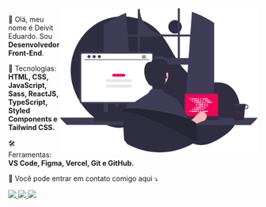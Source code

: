 <img src="images/coding.svg" width="400px" align="right" alt="Imagem de um computador">

<p align="left"> 
  🎉 Olá, meu nome é Deivit Eduardo. Sou <strong>Desenvolvedor Front-End</strong>.
</p>

<p align="left">
  🧪 Tecnologias: <strong>HTML, CSS, JavaScript, Sass, ReactJS, TypeScript, Styled Components e Tailwind CSS.</strong>
</p>

<p align="left">
  🛠 Ferramentas: <strong>VS Code, Figma, Vercel, Git e GitHub.</strong>
</p>

<p align="left">
  💌 Você pode entrar em contato comigo aqui ⤵️
</p>

<p align="left">
  <a href="https://www.linkedin.com/in/deivit-eduardo" alt="Linkedin">
    <img src="https://img.shields.io/badge/-Linkedin-070A1C?style=for-the-badge&logo=Linkedin&logoColor=F50057&link=https://www.linkedin.com/in/deivit-eduardo"/>
  </a>
  
  <a href="mailto:deiviteduardo87@gmail.com" alt="Gmail">
    <img src="https://img.shields.io/badge/-Gmail-070A1C?style=for-the-badge&logo=Gmail&logoColor=F50057&link=mailto:eduardoalmeida5547@gmail.com"/>
 </a>
  
  <a href="https://www.instagram.com/im_duardo07" alt="Instagram">
    <img src="https://img.shields.io/badge/-Instagram-070A1C?style=for-the-badge&logo=Instagram&logoColor=F50057&link=https://www.instagram.com/im_duardo07"/>
  </a>
</p>
